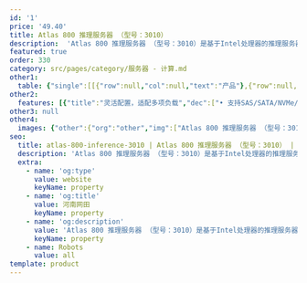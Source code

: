 ```yaml
---
id: '1'
price: '49.40'
title: Atlas 800 推理服务器 （型号：3010）
description:  'Atlas 800 推理服务器 （型号：3010）是基于Intel处理器的推理服务器，最多可支持7个Atlas 300I 推理加速卡，支持560路高清视频实时分析，广泛应用于中心侧AI推理场景。'
featured: true
order: 330
category: src/pages/category/服务器 - 计算.md
other1: 
  table: {"single":[[{"row":null,"col":null,"text":"产品"},{"row":null,"col":null,"text":"Atlas 800 推理服务器\n型号：3010"}],[{"row":null,"col":null,"text":"形态"},{"row":null,"col":null,"text":"2U AI服务器"}],[{"row":null,"col":null,"text":"CPU"},{"row":null,"col":null,"text":"1/2个Intel® Xeon® SP Skylake 或 Cascade Lake处理器，最高205W"}],[{"row":null,"col":null,"text":"CPU内存"},{"row":null,"col":null,"text":"24个DDR4内存插槽，最高2933 MT/s"}],[{"row":null,"col":null,"text":"AI加速卡"},{"row":null,"col":null,"text":"最大支持7个Atlas 300I 推理卡"}],[{"row":null,"col":null,"text":"AI算力"},{"row":null,"col":null,"text":"最大616 TOPS INT8"}],[{"row":null,"col":null,"text":"本地存储"},{"row":null,"col":null,"text":"• 8*2.5 SAS/SATA\n• 12*3.5 SAS/SATA\n• 8* 2.5 SAS/SATA+12*2.5 NVMe\n• 24*2.5 SAS/SATA\n• 24*2.5 NVMe\n• 25*2.5 SAS/SATA"}],[{"row":null,"col":null,"text":"RAID支持"},{"row":null,"col":null,"text":"RAID 0/1/5/6/10/1E/50/60等"}],[{"row":null,"col":null,"text":"PCIe"},{"row":null,"col":null,"text":"10个PCIe Gen3.0接口 (含1个RAID控制卡+1个灵活LOM)"}],[{"row":null,"col":null,"text":"电源"},{"row":null,"col":null,"text":"可配置2个冗余热插拔电源，支持1+1冗余备份，选择规格如下：\n• 550 W AC 白金电源、900 W AC 白金/钛金电源、1500 W AC 白金电源\n• 1500 W 380 V 高压直流电源、1200 W -48 V ~ -60 V 直流电源"}],[{"row":null,"col":null,"text":"风扇"},{"row":null,"col":null,"text":"4个热拔插风扇，支持N+1冗余备份"}],[{"row":null,"col":null,"text":"工作环境温度"},{"row":null,"col":null,"text":"5℃～45℃"}],[{"row":null,"col":null,"text":"结构尺寸(高x宽x深)"},{"row":null,"col":null,"text":"3.5英寸硬盘机箱尺寸：86.1 mm * 447 mm * 748 mm\n2.5英寸硬盘机箱尺寸：86.1 mm * 447 mm * 708 mm"}]]}
other2:
  features: [{"title":"灵活配置，适配多项负载","dec":["• 支持SAS/SATA/NVMe/M.2 SSD硬盘多种组合灵活配置\n• 支持板载网卡和灵活I/O卡，提供丰富多样的网络接口"]},{"title":"智能视频分析","dec":["• 最大支持7张Atlas 300I 推理卡，支持560路高清视频实时分析（1080P 25FPS）"]}]
other3: null
other4:
  images: {"other":{"org":"other","img":["Atlas 800 推理服务器 （型号：3010）.webp"]}}
seo:
  title: atlas-800-inference-3010 | Atlas 800 推理服务器 （型号：3010） | null | 昇腾计算 | 服务器 - 计算 | 数据中心
  description: 'Atlas 800 推理服务器 （型号：3010）是基于Intel处理器的推理服务器，最多可支持7个Atlas 300I 推理加速卡，支持560路高清视频实时分析，广泛应用于中心侧AI推理场景。'
  extra:
    - name: 'og:type'
      value: website
      keyName: property
    - name: 'og:title'
      value: 河南网田
      keyName: property
    - name: 'og:description'
      value: 'Atlas 800 推理服务器 （型号：3010）是基于Intel处理器的推理服务器，最多可支持7个Atlas 300I 推理加速卡，支持560路高清视频实时分析，广泛应用于中心侧AI推理场景。'
      keyName: property
    - name: Robots
      value: all
template: product
---
```

